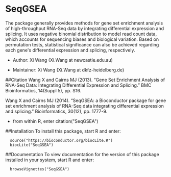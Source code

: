 # SeqGSEA

The package generally provides methods for gene set enrichment analysis of high-throughput RNA-Seq data by integrating differential expression and splicing. It uses negative binomial distribution to model read count data, which accounts for sequencing biases and biological variation. Based on permutation tests, statistical significance can also be achieved regarding each gene's differential expression and splicing, respectively.


* Author: Xi Wang (Xi.Wang at newcastle.edu.au)

* Maintainer: Xi Wang (Xi.Wang at dkfz-heidelberg.de)


##Citation
Wang X and Cairns MJ (2013). “Gene Set Enrichment Analysis of RNA-Seq Data: Integrating Differential Expression and Splicing.” BMC Bioinformatics, 14(Suppl 5), pp. S16.

Wang X and Cairns MJ (2014). “SeqGSEA: a Bioconductor package for gene set enrichment analysis of RNA-Seq data integrating differential expression and splicing.” Bioinformatics, 30(12), pp. 1777-9.

* from within R, enter citation("SeqGSEA")

##Installation
To install this package, start R and enter:
```
  source("https://bioconductor.org/biocLite.R")
  biocLite("SeqGSEA")
```

##Documentation
To view documentation for the version of this package installed in your system, start R and enter:
```
  browseVignettes("SeqGSEA")
```

